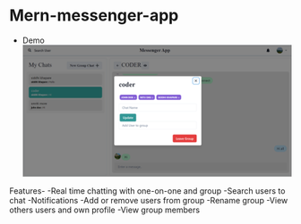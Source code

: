 # Mern-messenger-app
- Demo
![demopic](https://github.com/siddhikhapare/Mern-messenger-app/blob/main/screenshot/modal.PNG)

Features-
-Real time chatting with one-on-one and group
-Search users to chat
-Notifications
-Add or remove users from group
-Rename group
-View others users and own profile
-View group members
